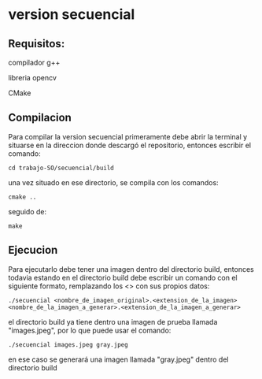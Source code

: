 # version secuencial

## Requisitos:

compilador g++

libreria opencv

CMake

## Compilacion

Para compilar la version secuencial primeramente debe abrir la terminal y situarse en la direccion donde descargó el repositorio, entonces escribir el comando:

```cd trabajo-SO/secuencial/build```

una vez situado en ese directorio, se compila con los comandos:

```cmake ..```

seguido de:

```make```

## Ejecucion

Para ejecutarlo debe tener una imagen dentro del directorio build, entonces todavia estando en el directorio build debe escribir un comando con el siguiente formato, remplazando los <> con sus propios datos:

```./secuencial <nombre_de_imagen_original>.<extension_de_la_imagen> <nombre_de_la_imagen_a_generar>.<extension_de_la_imagen_a_generar>```

el directorio build ya tiene dentro una imagen de prueba llamada "images.jpeg", por lo que puede usar el comando:

```./secuencial images.jpeg gray.jpeg```

en ese caso se generará una imagen llamada "gray.jpeg" dentro del directorio build
